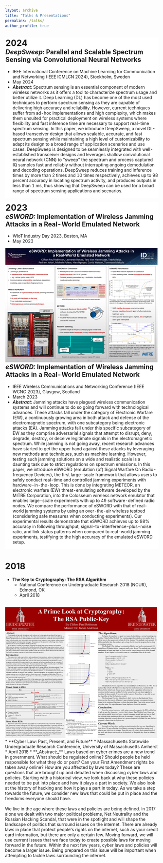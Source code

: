 ```yaml
---
layout: archive
title: "Talks & Presentations"
permalink: /talks/
author_profile: true
---
```


<table cellpadding="0" cellspacing="0" border="0" style="background-color: white; border-collapse: collapse;">
  <tr>
    <td style="text-align: left; padding: 0; border: 0.1px solid white; vertical-align: top;">
      <h1 style="margin: 0;">2024</h1>
      <h2 style="margin-top: 0;"><strong><em>DeepSweep:</em> Parallel and Scalable Spectrum Sensing via Convolutional Neural Networks</strong></h2>
      <ul style="margin-top: 0;">
        <li>IEEE International Conference on Machine Learning for Communication and Networking (IEEE ICMLCN 2024), Stockholm, Sweden</li>
        <li>May 2024</li>
        <li><strong><em>Abstract:</em></strong> Spectrum sensing is an essential component of modern wireless networks as it offers a tool to characterize spectrum usage and better utilize it. Deep Learning (DL) has become one of the most used techniques to perform spectrum sensing as they are capable of delivering high accuracy and reliability. However, current techniques suffer from ad-hoc implementations and high complexity, which makes them unsuited for practical deployment on wireless systems where flexibility and fast inference time are necessary to support real-time spectrum sensing. In this paper, we introduce DeepSweep, a novel DL-based transceiver design that allows scalable, accurate, and fast spectrum sensing while maintaining a high level of customizability to adapt its design to a broad range of application scenarios and use cases. DeepSweep is designed to be seamlessly integrated with well-established transceiver designs and leverages shallow convolutional neural network (CNN) to "sweep" the spectrum and process captured IQ samples fast and reliably without interrupting ongoing demodulation and decoding operations. DeepSweep reduces training and inference times by more than 2 times and 10 times respectively, achieves up to 98 percent accuracy in locating spectrum activity, and produces outputs in less than 1 ms, thus showing that DeepSweep can be used for a broad range of spectrum sensing applications and scenarios.</li>
      </ul>
    </td>
  </tr>
</table>

<table cellpadding="0" cellspacing="0" border="0" style="background-color: white; border-collapse: collapse;">
  <tr>
    <td style="text-align: left; padding: 0; border: 0.1px solid white; vertical-align: top;">
      <h1 style="margin: 0;">2023</h1>
      <h2 style="margin-top: 0;"><strong><em>eSWORD:</em> Implementation of Wireless Jamming Attacks in a Real-World Emulated Network</strong></h2>
      <ul style="margin-top: 0;">
        <li>WIoT Industry Day 2023, Boston, MA</li>
        <li>May 2023</li>
      </ul>
      <img src="../images/esword_poster_23.jpg" alt="WIoT Day Poster" style="width:500px;">
      <h2 style="margin-top: 0;"><strong><em>eSWORD:</em> Implementation of Wireless Jamming Attacks in a Real-World Emulated Network</strong></h2>
      <ul style="margin-top: 0;">
        <li>IEEE Wireless Communications and Networking Conference (IEEE WCNC 2023), Glasgow, Scotland</li>
        <li>March 2023</li>
        <li><strong><em>Abstract:</em></strong> Jamming attacks have plagued wireless communication systems and will continue to do so going forward with technological advances. These attacks fall under the category of Electronic Warfare (EW), a continuously growing area in both attack and defense of the electromagnetic spectrum, with one subcategory being electronic attacks (EA). Jamming attacks fall under this specific subcategory of EW as they comprise adversarial signals that attempt to disrupt, deny, degrade, destroy, or deceive legitimate signals in the electromagnetic spectrum. While jamming is not going away, recent research advances have started to get the upper hand against these attacks by leveraging new methods and techniques, such as machine learning. However, testing such jamming solutions on a wide and realistic scale is a daunting task due to strict regulations on spectrum emissions. In this paper, we introduce eSWORD (emulation (of) Signal Warfare On Radio-frequency Devices), the first large-scale framework that allows users to safely conduct real-time and controlled jamming experiments with hardware-in-the-loop. This is done by integrating METEOR, an electronic warfare (EW) threat-emulating software developed by the MITRE Corporation, into the Colosseum wireless network emulator that enables large-scale experiments with up to 49 software-defined radio nodes. We compare the performance of eSWORD with that of real-world jamming systems by using an over-the-air wireless testbed (considering safe measures when conducting experiments). Our experimental results demonstrate that eSWORD achieves up to 98% accuracy in following throughput, signal-to-interference-plus-noise ratio, and link status patterns when compared to real-world jamming experiments, testifying to the high accuracy of the emulated eSWORD setup.</li>
      </ul>
    </td>
  </tr>
</table>


2018
======
* **The Key to Cryptography: The RSA Algorithm**
  * National Conference on Undergraduate Research 2018 (NCUR), Edmond, OK
  * April 2018
<br> 
<img src="../images/ncur_poster.jpg" alt="NCUR Poster" style="width:500px;">
<br>
* **Cyber Law: Past, Present, and Future**
  * Massachusetts Statewide Undergraduate Research Conference, University of Massachusetts Amherst
  * April 2018
  * **_Abstract:_** Laws based on cyber crimes are a new trend in government. What should be regulated online? Should people be held responsible for what they do or post? Can your First Amendment rights be taken away online? How are you affected by laws today? These are questions that are brought up and debated when discussing cyber laws and policies. Starting with a historical view, we look back at why these policies needed to be put into place and how it plays a part in society. We also look at the history of hacking and how it plays a part in today. As we take a step towards the future, we consider new laws that could be put in place and the freedoms everyone should have. <br><br> We live in the age where these laws and policies are being defined. In 2017 alone we dealt with two major political problems, Net Neutrality and the Russian Hacking Scandal, that were in the spotlight and will shape the landscape of politics that surround issues on the internet. There are already laws in place that protect people's rights on the internet, such as your credit card information, but there are only a certain few. Moving forward, we will use current issues that we face today to create possible laws for moving forward in the future. Within the next few years, cyber laws and policies will become a larger issue. Being prepared on this issue will be important when attempting to tackle laws surrounding the internet.


